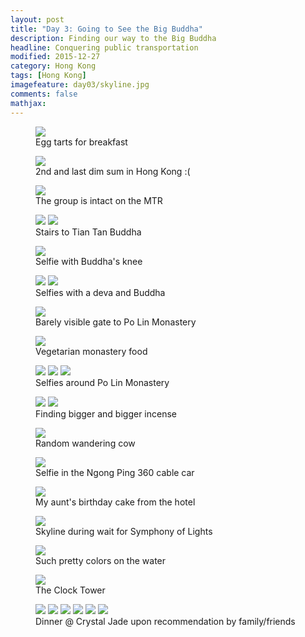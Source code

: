 ```yaml
---
layout: post
title: "Day 3: Going to See the Big Buddha"					
description: Finding our way to the Big Buddha
headline: Conquering public transportation
modified: 2015-12-27	
category: Hong Kong
tags: [Hong Kong]
imagefeature: day03/skyline.jpg
comments: false
mathjax:
---
```


<figure>
<a href='{{ site.url }}/images/day03/egg-tarts.jpg'><img src='{{ site.url }}/images/day03/egg-tarts.jpg'></a>
<figcaption>Egg tarts for breakfast</figcaption>
</figure>

<figure>
<a href='{{ site.url }}/images/day03/dimsum.jpg'><img src='{{ site.url }}/images/day03/dimsum.jpg'></a>
<figcaption>2nd and last dim sum in Hong Kong :(</figcaption>
</figure>

<figure>
<a href='{{ site.url }}/images/day03/mtr.jpg'><img src='{{ site.url }}/images/day03/mtr.jpg'></a>
<figcaption>The group is intact on the MTR</figcaption>
</figure>

<figure class="half">
<a href='{{ site.url }}/images/day03/buddha1.jpg'><img src='{{ site.url }}/images/day03/buddha1.jpg'></a>
<a href='{{ site.url }}/images/day03/buddha2.jpg'><img src='{{ site.url }}/images/day03/buddha2.jpg'></a>
<figcaption>Stairs to Tian Tan Buddha</figcaption>
</figure>

<figure>
<a href='{{ site.url }}/images/day03/buddha-selfie1-vert.jpg'><img src='{{ site.url }}/images/day03/buddha-selfie1-vert.jpg'></a>
<figcaption>Selfie with Buddha's knee</figcaption>
</figure>

<figure class="half">
<a href='{{ site.url }}/images/day03/buddha-selfie2.jpg'><img src='{{ site.url }}/images/day03/buddha-selfie2.jpg'></a>
<a href='{{ site.url }}/images/day03/buddha-selfie3.jpg'><img src='{{ site.url }}/images/day03/buddha-selfie3.jpg'></a>
<figcaption>Selfies with a deva and Buddha</figcaption>
</figure>

<figure>
<a href='{{ site.url }}/images/day03/monastery-fog.jpg'><img src='{{ site.url }}/images/day03/monastery-fog.jpg'></a>
<figcaption>Barely visible gate to Po Lin Monastery</figcaption>
</figure>

<figure>
<a href='{{ site.url }}/images/day03/monastery-food.jpg'><img src='{{ site.url }}/images/day03/monastery-food.jpg'></a>
<figcaption>Vegetarian monastery food</figcaption>
</figure>

<figure class="third">
<a href='{{ site.url }}/images/day03/monastery-selfie1.jpg'><img src='{{ site.url }}/images/day03/monastery-selfie1.jpg'></a>
<a href='{{ site.url }}/images/day03/monastery-selfie2.jpg'><img src='{{ site.url }}/images/day03/monastery-selfie2.jpg'></a>
<a href='{{ site.url }}/images/day03/monastery-selfie3.jpg'><img src='{{ site.url }}/images/day03/monastery-selfie3.jpg'></a>
<figcaption>Selfies around Po Lin Monastery</figcaption>
</figure>

<figure class="half">
<a href='{{ site.url }}/images/day03/incense1.jpg'><img src='{{ site.url }}/images/day03/incense1.jpg'></a>
<a href='{{ site.url }}/images/day03/incense2.jpg'><img src='{{ site.url }}/images/day03/incense2.jpg'></a>
<figcaption>Finding bigger and bigger incense</figcaption>
</figure>

<figure>
<a href='{{ site.url }}/images/day03/cow.jpg'><img src='{{ site.url }}/images/day03/cow.jpg'></a>
<figcaption>Random wandering cow</figcaption>
</figure>

<figure>
<a href='{{ site.url }}/images/day03/cable-car-selfie.jpg'><img src='{{ site.url }}/images/day03/cable-car-selfie.jpg'></a>
<figcaption>Selfie in the Ngong Ping 360 cable car</figcaption>
</figure>

<figure>
<a href='{{ site.url }}/images/day03/birthday.jpg'><img src='{{ site.url }}/images/day03/birthday.jpg'></a>
    <figcaption>My aunt's birthday cake from the hotel</figcaption>
</figure>

<figure>
<a href='{{ site.url }}/images/day03/skyline-pano.jpg'><img src='{{ site.url }}/images/day03/skyline-pano.jpg'></a>
<figcaption>Skyline during wait for Symphony of Lights</figcaption>
</figure>

<figure>
<a href='{{ site.url }}/images/day03/skyline.jpg'><img src='{{ site.url }}/images/day03/skyline.jpg'></a>
<figcaption>Such pretty colors on the water</figcaption>
</figure>

<figure>
<a href='{{ site.url }}/images/day03/clock-tower.jpg'><img src='{{ site.url }}/images/day03/clock-tower.jpg'></a>
    <figcaption>The Clock Tower</figcaption>
</figure>

<figure class="third">
<a href='{{ site.url }}/images/day03/crystal-jade1.jpg'><img src='{{ site.url }}/images/day03/crystal-jade1.jpg'></a>
<a href='{{ site.url }}/images/day03/crystal-jade2.jpg'><img src='{{ site.url }}/images/day03/crystal-jade2.jpg'></a>
<a href='{{ site.url }}/images/day03/crystal-jade3.jpg'><img src='{{ site.url }}/images/day03/crystal-jade3.jpg'></a>
<a href='{{ site.url }}/images/day03/crystal-jade5.jpg'><img src='{{ site.url }}/images/day03/crystal-jade5.jpg'></a>
<a href='{{ site.url }}/images/day03/crystal-jade6.jpg'><img src='{{ site.url }}/images/day03/crystal-jade6.jpg'></a>
<a href='{{ site.url }}/images/day03/crystal-jade7.jpg'><img src='{{ site.url }}/images/day03/crystal-jade7.jpg'></a>
    <figcaption>Dinner @ Crystal Jade upon recommendation by family/friends</figcaption>
</figure>

